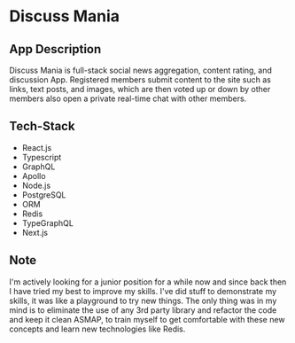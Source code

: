 # Discuss Mania

## App Description

Discuss Mania is full-stack social news aggregation, content rating, and discussion App. Registered members submit content to the site such as links, text posts, and images, which are then voted up or down by other members also open a private real-time chat with other members.


## Tech-Stack

- React.js
- Typescript
- GraphQL
- Apollo
- Node.js
- PostgreSQL
- ORM
- Redis
- TypeGraphQL
- Next.js


## Note

I'm actively looking for a junior position for a while now and since back then I have tried my best to improve my skills. I've did stuff to demonstrate my skills, it was like a playground to try new things. The only thing was in my mind is to eliminate the use of any 3rd party library and refactor the code and keep it clean ASMAP, to train myself to get comfortable with these new concepts and learn new technologies like Redis.
